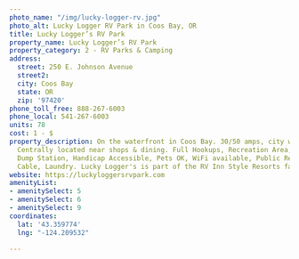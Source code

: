 ```yaml
---
photo_name: "/img/lucky-logger-rv.jpg"
photo_alt: Lucky Logger RV Park in Coos Bay, OR
title: Lucky Logger’s RV Park
property_name: Lucky Logger’s RV Park
property_category: 2 - RV Parks & Camping
address:
  street: 250 E. Johnson Avenue
  street2: 
  city: Coos Bay
  state: OR
  zip: '97420'
phone_toll_free: 888-267-6003
phone_local: 541-267-6003
units: 78
cost: 1 - $
property_description: On the waterfront in Coos Bay. 30/50 amps, city water, RV supplies.
  Centrally located near shops & dining. Full Hookups, Recreation Area, Security,
  Dump Station, Handicap Accessible, Pets OK, WiFi available, Public Restrooms, Showers,
  Cable, Laundry. Lucky Logger's is part of the RV Inn Style Resorts family.
website: https://luckyloggersrvpark.com
amenityList:
- amenitySelect: 5
- amenitySelect: 6
- amenitySelect: 9
coordinates:
  lat: '43.359774'
  lng: "-124.209532"

---
```

